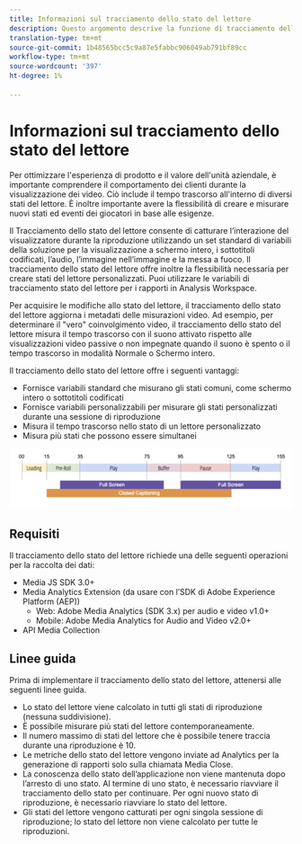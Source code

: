```yaml
---
title: Informazioni sul tracciamento dello stato del lettore
description: Questo argomento descrive la funzione di tracciamento dello stato del lettore, compresi i requisiti e le linee guida per l’implementazione e la generazione di rapporti degli stati del lettore.
translation-type: tm+mt
source-git-commit: 1b48565bcc5c9a87e5fabbc906049ab791bf89cc
workflow-type: tm+mt
source-wordcount: '397'
ht-degree: 1%

---
```



# Informazioni sul tracciamento dello stato del lettore

Per ottimizzare l&#39;esperienza di prodotto e il valore dell&#39;unità aziendale, è importante comprendere il comportamento dei clienti durante la visualizzazione dei video. Ciò include il tempo trascorso all&#39;interno di diversi stati del lettore.  È inoltre importante avere la flessibilità di creare e misurare nuovi stati ed eventi dei giocatori in base alle esigenze.

Il Tracciamento dello stato del lettore consente di catturare l’interazione del visualizzatore durante la riproduzione utilizzando un set standard di variabili della soluzione per la visualizzazione a schermo intero, i sottotitoli codificati, l’audio, l’immagine nell’immagine e la messa a fuoco.  Il tracciamento dello stato del lettore offre inoltre la flessibilità necessaria per creare stati del lettore personalizzati. Puoi utilizzare le variabili di tracciamento stato del lettore per i rapporti in Analysis Workspace.

Per acquisire le modifiche allo stato del lettore, il tracciamento dello stato del lettore aggiorna i metadati delle misurazioni video. Ad esempio, per determinare il &quot;vero&quot; coinvolgimento video, il tracciamento dello stato del lettore misura il tempo trascorso con il suono attivato rispetto alle visualizzazioni video passive o non impegnate quando il suono è spento o il tempo trascorso in modalità Normale o Schermo intero.

Il tracciamento dello stato del lettore offre i seguenti vantaggi:

* Fornisce variabili standard che misurano gli stati comuni, come schermo intero o sottotitoli codificati
* Fornisce variabili personalizzabili per misurare gli stati personalizzati durante una sessione di riproduzione
* Misura il tempo trascorso nello stato di un lettore personalizzato
* Misura più stati che possono essere simultanei

![Tracciamento dello stato del lettore](assets/player_state_tracking.png)

## Requisiti

Il tracciamento dello stato del lettore richiede una delle seguenti operazioni per la raccolta dei dati:
* Media JS SDK 3.0+
* Media Analytics Extension (da usare con l’SDK di Adobe Experience Platform (AEP))
   * Web: Adobe Media Analytics (SDK 3.x) per audio e video v1.0+
   * Mobile: Adobe Media Analytics for Audio and Video v2.0+
* API Media Collection

## Linee guida

Prima di implementare il tracciamento dello stato del lettore, attenersi alle seguenti linee guida.

* Lo stato del lettore viene calcolato in tutti gli stati di riproduzione (nessuna suddivisione).
* È possibile misurare più stati del lettore contemporaneamente.
* Il numero massimo di stati del lettore che è possibile tenere traccia durante una riproduzione è 10.
* Le metriche dello stato del lettore vengono inviate ad Analytics per la generazione di rapporti solo sulla chiamata Media Close.
* La conoscenza dello stato dell’applicazione non viene mantenuta dopo l’arresto di uno stato. Al termine di uno stato, è necessario riavviare il tracciamento dello stato per continuare. Per ogni nuovo stato di riproduzione, è necessario riavviare lo stato del lettore.
* Gli stati del lettore vengono catturati per ogni singola sessione di riproduzione; lo stato del lettore non viene calcolato per tutte le riproduzioni.
